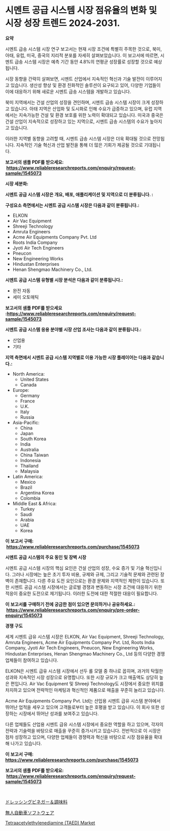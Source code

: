 <p><h1>시멘트 공급 시스템 시장 점유율의 변화 및 시장 성장 트렌드 2024-2031.</h1></p><p><strong>요약</strong></p>
<p><p>시멘트 급송 시스템 시장 연구 보고서는 현재 시장 조건에 특별히 주목한 것으로, 북미, 아태, 유럽, 미국, 중국의 지리적 분포를 자세히 살펴보았습니다. 이 보고서에 따르면, 시멘트 급송 시스템 시장은 예측 기간 동안 4.8%의 연평균 성장률로 성장할 것으로 예상됩니다.</p><p>시장 동향을 간략히 살펴보면, 시멘트 산업에서 지속적인 혁신과 기술 발전이 이루어지고 있습니다. 생산성 향상 및 환경 친화적인 솔루션이 요구되고 있어, 다양한 기업들이 이에 대응하기 위해 새로운 시멘트 급송 시스템을 개발하고 있습니다.</p><p>북미 지역에서는 건설 산업의 성장을 견인하며, 시멘트 급송 시스템 시장이 크게 성장하고 있습니다. 아태 지역은 산업화 및 도시화로 인해 수요가 급증하고 있으며, 유럽 지역에서는 지속가능한 건설 및 환경 보호를 위한 노력이 확대되고 있습니다. 미국과 중국은 건설 산업이 지속적으로 성장하고 있는 지역으로, 시멘트 급송 시스템의 수요가 높아지고 있습니다.</p><p>이러한 지역별 동향을 고려할 때, 시멘트 급송 시스템 시장은 더욱 확대될 것으로 전망됩니다. 지속적인 기술 혁신과 산업 발전을 통해 더 많은 기회가 제공될 것으로 기대됩니다.</p></p>
<p><strong>보고서의 샘플 PDF를 받으세요: &nbsp;<a href="https://www.reliableresearchreports.com/enquiry/request-sample/1545073">https://www.reliableresearchreports.com/enquiry/request-sample/1545073</a></strong></p>
<p><strong>시장 세분화:</strong></p>
<p><strong> 시멘트 공급 시스템 시장은 개요, 배포, 애플리케이션 및 지역으로 더 분류됩니다. :</strong></p>
<p><strong>구성요소 측면에서는 시멘트 공급 시스템 시장은 다음과 같이 분류됩니다.:</strong></p>
<p><ul><li>ELKON</li><li>Air Vac Equipment</li><li>Shreeji Technology</li><li>Amruta Engineers</li><li>Acme Air Equipments Company Pvt. Ltd</li><li>Roots India Company</li><li>Jyoti Air Tech Engineers</li><li>Pneucon</li><li>New Engineering Works</li><li>Hindustan Enterprises</li><li>Henan Shengmao Machinery Co., Ltd.</li></ul></p>
<p><strong> 시멘트 공급 시스템 유형별 시장 분석은 다음과 같이 분류됩니다.:</strong></p>
<p><ul><li>완전 자동</li><li>세미 오토매틱</li></ul></p>
<p><strong>보고서의 샘플 PDF를 받으세요 :<a href="https://www.reliableresearchreports.com/enquiry/request-sample/1545073">https://www.reliableresearchreports.com/enquiry/request-sample/1545073</a></strong></p>
<p><strong> 시멘트 공급 시스템 응용 분야별 시장 산업 조사는 다음과 같이 분류됩니다.:</strong></p>
<p><ul><li>산업용</li><li>기타</li></ul></p>
<p><strong>지역 측면에서 시멘트 공급 시스템 지역별로 이용 가능한 시장 플레이어는 다음과 같습니다.:</strong></p>
<p><ul>
    <li>
        North America:
        <ul>
            <li>United States</li>
            <li>Canada</li>
        </ul>
    </li>
    <li>
        Europe:
        <ul>
            <li>Germany</li>
            <li>France</li>
            <li>U.K.</li>
            <li>Italy</li>
            <li>Russia</li>
        </ul>
    </li>
    <li>
        Asia-Pacific:
        <ul>
            <li>China</li>
            <li>Japan</li>
            <li>South Korea</li>
            <li>India</li>
            <li>Australia</li>
            <li>China Taiwan</li>
            <li>Indonesia</li>
            <li>Thailand</li>
            <li>Malaysia</li>
        </ul>
    </li>
    <li>
        Latin America:
        <ul>
            <li>Mexico</li>
            <li>Brazil</li>
            <li>Argentina Korea</li>
            <li>Colombia</li>
        </ul>
    </li>
    <li>
        Middle East & Africa:
        <ul>
            <li>Turkey</li>
            <li>Saudi</li>
            <li>Arabia</li>
            <li>UAE</li>
            <li>Korea</li>
        </ul>
    </li>
    </ul></p>
<p><strong>이 보고서 구매: &nbsp;<a href="https://www.reliableresearchreports.com/purchase/1545073">https://www.reliableresearchreports.com/purchase/1545073</a></strong></p>
<p><strong>시멘트 공급 시스템의 주요 동인 및 장벽 시장</strong></p>
<p><p>시멘트 공급 시스템 시장의 핵심 요인은 건설 산업의 성장, 수요 증가 및 기술 혁신입니다. 그러나 시장에는 높은 초기 투자 비용, 규제와 규제, 그리고 기술적 문제와 관련된 장벽이 존재합니다. 다른 주요 도전 요인으로는 환경 문제와 지역적인 제한이 있습니다. 또한 시멘트 공급 시스템 시장에서는 글로벌 경쟁과 변동하는 시장 조건에 대응하기 위한 적응이 중요한 도전으로 제기됩니다. 이러한 도전에 대한 적절한 대응이 필요합니다.</p></p>
<p><strong>이 보고서를 구매하기 전에 궁금한 점이 있으면 문의하거나 공유하세요.: &nbsp;<a href="https://www.reliableresearchreports.com/enquiry/pre-order-enquiry/1545073">https://www.reliableresearchreports.com/enquiry/pre-order-enquiry/1545073</a></strong></p>
<p><strong>경쟁 구도</strong></p>
<p><p>세계 시멘트 급유 시스템 시장은 ELKON, Air Vac Equipment, Shreeji Technology, Amruta Engineers, Acme Air Equipments Company Pvt. Ltd, Roots India Company, Jyoti Air Tech Engineers, Pneucon, New Engineering Works, Hindustan Enterprises, Henan Shengmao Machinery Co., Ltd 등의 다양한 경쟁 업체들이 참여하고 있습니다.</p><p>ELKON은 시멘트 급유 시스템 시장에서 선두 롤 모델 중 하나로 꼽히며, 과거의 탁월한 성과와 지속적인 시장 성장으로 유명합니다. 또한 시장 규모가 크고 매출액도 상당히 높은 편입니다. Air Vac Equipment 및 Shreeji Technology도 시장에서 중요한 위치를 차지하고 있으며 전략적인 마케팅과 혁신적인 제품으로 매출을 꾸준히 늘리고 있습니다.</p><p>Acme Air Equipments Company Pvt. Ltd는 산업용 시멘트 급유 시스템 분야에서 뛰어난 업적을 세우고 있으며 고객들로부터 높은 호평을 받고 있습니다. 이 회사 또한 성장하는 시장에서 뛰어난 성과를 보여주고 있습니다.</p><p>다른 업체들도 산업용 시멘트 급유 시스템 시장에서 중요한 역할을 하고 있으며, 각자의 전략과 기술력을 바탕으로 매출을 꾸준히 증가시키고 있습니다. 전반적으로 이 시장은 점차 성장하고 있으며, 다양한 업체들이 경쟁력과 혁신을 바탕으로 시장 점유율을 확대해 나가고 있습니다.</p></p>
<p><strong>이 보고서 구매: &nbsp; <a href="https://www.reliableresearchreports.com/purchase/1545073">https://www.reliableresearchreports.com/purchase/1545073</a></strong></p>
<p><strong>보고서의 샘플 PDF를 받으세요: &nbsp;<a href="https://www.reliableresearchreports.com/enquiry/request-sample/1545073">https://www.reliableresearchreports.com/enquiry/request-sample/1545073</a></strong><strong></strong></p>
<p>&nbsp;</p>
<p><p><a href="https://github.com/marbadji/Market-Research-Report-List-1/blob/main/679740614868.md">ドレッシングビネガー＆調味料</a></p><p><a href="https://github.com/KaydenJohns1964/Market-Research-Report-List-1/blob/main/534281514869.md">無人自動車ソフトウェア</a></p><p><a href="https://circular-yam-9b9.notion.site/Tetraacetylethylenediamine-TAED-Market-Share-Market-New-Trends-Analysis-Report-By-Type-By-Appli-5e3d78caa1614aa48fd71c17a099c799">Tetraacetylethylenediamine (TAED) Market</a></p></p>